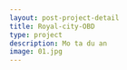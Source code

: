 ```yaml
---
layout: post-project-detail
title: Royal-city-OBD
type: project
description: Mo ta du an
image: 01.jpg 
---
```

